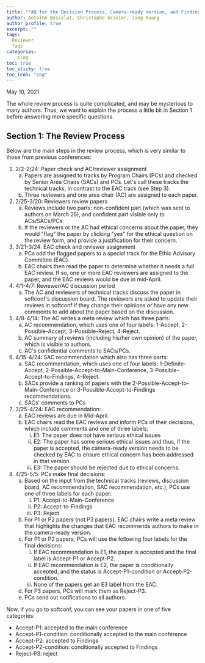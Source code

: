 ```yaml
---
title: "FAQ for the Decision Process, Camera-ready Version, and Findings"
author: Antoine Bosselut, Christophe Gravier, Jing Huang
author_profile: true
excerpt: ""
tags:
  Reviewer
  faqs
categories:
    blog
toc: true
toc_sticky: true
toc_icon: "cog"
---
```

May 10, 2021

The whole review process is quite complicated, and may be mysterious to many authors. Thus, we want to explain the process a little bit in Section 1 before answering more specific questions. 

## Section 1: The Review Process
Below are the main steps in the review process, which is very similar to those from previous conferences: 
<ol>
<li> 2/2-2/24: Paper check and AC/reviewer assignment
	<ol type="a">
	<li>Papers are assigned to tracks by Program Chairs (PCs) and checked by Senior Area Chairs (SACs) and PCs. Let's call these tracks the technical tracks, in contrast to the EAC track (see Step 3).</li> 
	<li>Three reviewers and one area chair (AC) are assigned to each paper.</li>
	</ol>
</li>
<li> 2/25-3/20: Reviewers review papers 
	<ol type="a">
	<li>Reviews include two parts: non-confident part (which was sent to authors on March 25), and confident part visible only to ACs/SACs/PCs.</li>
	<li>If the reviewers or the AC had ethical concerns about the paper, they would "flag" the paper by clicking "yes" for the ethical question on the review form, and provide a justification for their concern.</li>
	</ol>
</li>
<li> 3/21-3/24: EAC check and reviewer assignment
	<ol type="a">
	<li>PCs add the flagged papers to a special track for the Ethic Advisory Committee (EAC).</li>
	<li>EAC chairs then read the paper to determine whether it needs a full EAC review. If so, one or more EAC reviewers are assigned to the paper, and the EAC reviews would be due in mid-April.</li>
	</ol>
</li>
<li> 4/1-4/7: Reviewer/AC discussion period
	<ol type="a">
	<li>The AC and reviewers of technical tracks discuss the paper in softconf's discussion board. The reviewers are asked to update their reviews in softconf if they change their opinions or have any new comments to add about the paper based on the discussion.</li>
	</ol>
</li>
<li> 4/8-4/14: The AC writes a meta review which has three parts:
	<ol type="a">
	<li>AC recommendation, which uses one of four labels: 1-Accept, 2-Possible-Accept, 3-Possible-Reject, 4-Reject.</li>
	<li>AC summary of reviews  (including his/her own opinion) of the paper, which is visible to authors.</li>
	<li>AC's confidential comments to SACs/PCs.</li>
	</ol>
</li>
<li> 4/15-4/24: SAC recommendation which also has three parts:
	<ol type="a">
	<li>SAC recommendation, which uses one of four labels: 1-Definite-Accept, 2-Possible-Accept-to-Main-Conference, 3-Possible-Accept-to-Findings, 4-Reject.</li>
	<li>SACs provide a ranking of papers with the 2-Possible-Accept-to-Main-Conference or 3-Possible-Accept-to-Findings recommendations.</li>
	<li>SACs' comments to PCs</li>
	</ol>
</li>
<li> 3/25-4/24: EAC recommendation:
	<ol type="a">
	<li>EAC reviews are due in Mid-April.</li>
	<li>EAC chairs read the EAC reviews and inform PCs of their decisions, which include comments and one of three labels:
		<ol type="i">
		<li>E1: The paper does not have serious ethical issues</li>
		<li>E2: The paper has some serious ethical issues and thus, if the paper is accepted, the camera-ready version needs to be checked by EAC to ensure ethical concern has been addressed in that version.</li>
		<li>E3: The paper should be rejected due to ethical concerns.</li>
		</ol>
	</li>
	</ol>
</li>
<li>4/25-5/5: PCs make final decisions:
	<ol type="a">
	<li>Based on the input from the technical tracks (reviews, discussion board, AC recommendation, SAC recommendation, etc.), PCs use one of three labels for each paper:
		<ol type="i">
		<li>P1: Accept-to-Main-Conference</li>
		<li>P2: Accept-to-Findings</li>
		<li>P3: Reject</li>
		</ol>
	</li>
	<li>For P1 or P2 papers (not P3 papers), EAC chairs write a meta review that highlights the changes that EAC recommends authors to make in the camera-ready version.</li>
	<li>For P1 or P2 papers, PCs will use the following four labels for the final decisions:
		<ol type="i">
		<li>If EAC recommendation is E1, the paper is accepted and the final label is Accept-P1 or Accept-P2.</li>
		<li>If EAC recommendation is E2, the paper is conditionally accepted, and the status is Accept-P1-condition or Accept-P2-condition.</li>
		<li>None of the papers get an E3 label from the EAC.</li>
		</ol>
	</li>
	<li>For P3 papers, PCs will mark them as Reject-P3.</li>
	<li>PCs send out notifications to all authors.</li>
	</ol>
</li>
</ol>

Now, if you go to softconf, you can see your papers in one of five categories: 
- Accept-P1: accepted to the main conference
- Accept-P1-condition: conditionally accepted to the main conference
- Accept-P2: accepted to Findings
- Accept-P2-condition: conditionally accepted to Findings
- Reject-P3: reject



 
 











